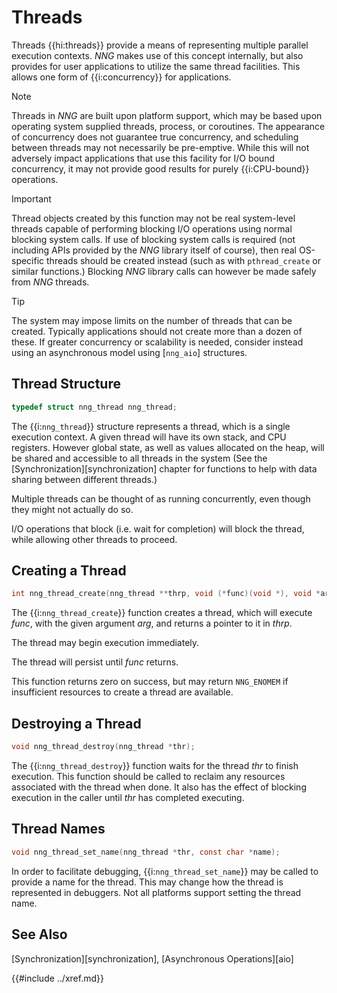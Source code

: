 # Threads

Threads {{hi:threads}} provide a means of representing multiple parallel execution contexts.
_NNG_ makes use of this concept internally, but also provides for user applications
to utilize the same thread facilities. This allows one form of {{i:concurrency}} for
applications.

> [!NOTE]
> Threads in _NNG_ are built upon platform support, which may be based upon operating
> system supplied threads, process, or coroutines. The appearance of concurrency does
> not guarantee true concurrency, and scheduling between threads may not necessarily be
> pre-emptive. While this will not adversely impact applications that use this facility
> for I/O bound concurrency, it may not provide good results for purely {{i:CPU-bound}} operations.

> [!IMPORTANT]
> Thread objects created by this function may not be real system-level
> threads capable of performing blocking I/O operations using normal blocking system calls.
> If use of blocking system calls is required (not including APIs provided
> by the _NNG_ library itself of course), then real OS-specific threads
> should be created instead (such as with `pthread_create` or similar functions.)
> Blocking _NNG_ library calls can however be made safely from _NNG_ threads.

> [!TIP]
> The system may impose limits on the number of threads that can be created.
> Typically applications should not create more than a dozen of these.
> If greater concurrency or scalability is needed, consider instead using
> an asynchronous model using [`nng_aio`] structures.

## Thread Structure

```c
typedef struct nng_thread nng_thread;
```

The {{i:`nng_thread`}} structure represents a thread, which is a single execution context.
A given thread will have its own stack, and CPU registers. However global state, as well
as values allocated on the heap, will be shared and accessible to all threads in the system
(See the [Synchronization][synchronization] chapter for functions to help with data sharing between different threads.)

Multiple threads can be thought of as running concurrently, even though
they might not actually do so.

I/O operations that block (i.e. wait for completion) will block the
thread, while allowing other threads to proceed.

## Creating a Thread

```c
int nng_thread_create(nng_thread **thrp, void (*func)(void *), void *arg);
```

The {{i:`nng_thread_create`}} function creates a thread, which will execute _func_, with
the given argument _arg_, and returns a pointer to it in _thrp_.

The thread may begin execution immediately.

The thread will persist until _func_ returns.

This function returns zero on success, but may return `NNG_ENOMEM` if insufficient
resources to create a thread are available.

## Destroying a Thread

```c
void nng_thread_destroy(nng_thread *thr);
```

The {{i:`nng_thread_destroy`}} function waits for the thread _thr_ to finish execution.
This function should be called to reclaim any resources associated with the thread when done.
It also has the effect of blocking execution in the caller until _thr_ has completed executing.

## Thread Names

```c
void nng_thread_set_name(nng_thread *thr, const char *name);
```

In order to facilitate debugging, {{i:`nng_thread_set_name`}} may be called
to provide a name for the thread. This may change how the thread is represented
in debuggers. Not all platforms support setting the thread name.

## See Also

[Synchronization][synchronization],
[Asynchronous Operations][aio]

{{#include ../xref.md}}
